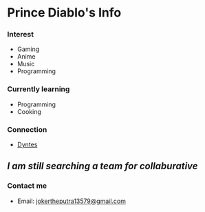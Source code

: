 # Prince Diablo's Info
 ### Interest
   - Gaming
   - Anime
   - Music
   - Programming
    
 ### Currently learning
   - Programming
   - Cooking

 ### Connection
   - [Dyntes](https://github.com/Dyntes)
   
   ## *I am still searching a team for collaburative*
 
  
  ### Contact me
    
   - Email: jokertheputra13579@gmail.com

<!---
PrinceDiablo04/PrinceDiablo04 is a ✨ special ✨ repository because its `README.md` (this file) appears on your GitHub profile.
You can click the Preview link to take a look at your changes.
--->

